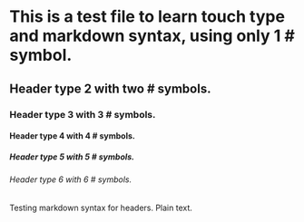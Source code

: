 # This is a test file to learn touch type and markdown syntax, using only 1 # symbol.
## Header type 2 with two # symbols.
### Header type 3 with 3 # symbols.
#### Header type 4 with 4 # symbols.
##### Header type 5 with 5 # symbols.
###### Header type 6 with 6 # symbols.

Testing markdown syntax for headers. Plain text.
